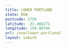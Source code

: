 ```yaml
---
title: LOWER PORTLAND
state: NSW
postcode: 2756
latitude: -33.466271
longitude: 150.88744
url: /nsw/lower-portland/
layout: suburb
---
```

